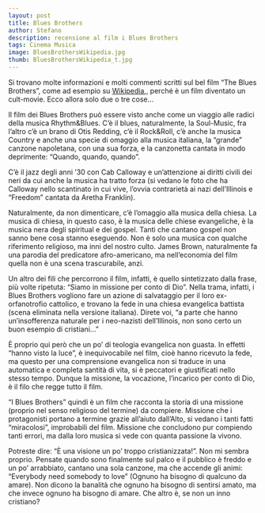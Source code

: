 ```yaml
---
layout: post
title: Blues Brothers
author: Stefano
description: recensione al film i Blues Brothers
tags: Cinema Musica
image: BluesBrothersWikipedia.jpg  
thumb: BluesBrothersWikipedia_t.jpg
---
```

Si trovano molte informazioni e molti commenti scritti sul bel film “The Blues Brothers”, come ad esempio su <a href="http://it.wikipedia.org/wiki/The_Blues_Brothers_%28film%29" title="The Blues Brothers su Wikipedia">Wikipedia</a>,, perché è un film diventato un cult-movie. Ecco allora solo due o tre cose…

Il film dei Blues Brothers può essere visto anche come un viaggio alle radici della musica Rhythm&Blues. C’è il blues, naturalmente, la Soul-Music, fra l’altro c’è un brano di Otis Redding, c’è il Rock&Roll, c’è anche la musica Country e anche una specie di omaggio alla musica italiana, la “grande” canzone napoletana, con una sua forza, e la canzonetta cantata in modo deprimente: “Quando, quando, quando”.

C’è il jazz degli anni ’30 con Cab Calloway e un’attenzione ai diritti civili dei neri da cui anche la musica ha tratto forza (si vedano le foto che ha Calloway nello scantinato in cui vive, l’ovvia contrarietà ai nazi dell’Illinois e “Freedom” cantata da Aretha Franklin).

Naturalmente, da non dimenticare, c’è l’omaggio alla musica della chiesa. La musica di chiesa, in questo caso, è la musica delle chiese evangeliche, è la musica nera degli spiritual e dei gospel. Tanti che cantano gospel non sanno bene cosa stanno eseguendo. Non è solo una musica con qualche riferimento religioso, ma inni del nostro culto. James Brown, naturalmente fa una parodia del predicatore afro-americano, ma nell’economia del film quella non è una scena trascurabile, anzi.

Un altro dei fili che percorrono il film, infatti, è quello sintetizzato dalla frase, più volte ripetuta: “Siamo in missione per conto di Dio”. Nella trama, infatti, i Blues Brothers vogliono fare un azione di salvataggio per il loro ex-orfanotrofio cattolico, e trovano la fede in una chiesa evangelica battista (scena eliminata nella versione italiana). Direte voi, “a parte che hanno un’insofferenza naturale per i neo-nazisti dell’Illinois, non sono certo un buon esempio di cristiani…”

È proprio qui però che un po’ di teologia evangelica non guasta. In effetti “hanno visto la luce”, è inequivocabile nel film, cioè hanno ricevuto la fede, ma questo per una comprensione evangelica non si traduce in una automatica e completa santità di vita, si è peccatori e giustificati nello stesso tempo. Dunque la missione, la vocazione, l’incarico per conto di Dio, è il filo che regge tutto il film.

“I Blues Brothers” quindi è un film che racconta la storia di una missione (proprio nel senso religioso del termine) da compiere. Missione che i protagonisti portano a termine grazie all’aiuto dall’Alto, si vedano i tanti fatti “miracolosi”, improbabili del film. Missione che concludono pur compiendo tanti errori, ma dalla loro musica si vede con quanta passione la vivono.

Potreste dire: “È una visione un po’ troppo cristianizzata!”. Non mi sembra proprio. Pensate quando sono finalmente sul palco e il pubblico è freddo e un po’ arrabbiato, cantano una sola canzone, ma che accende gli animi: “Everybody need somebody to love” (Ognuno ha bisogno di qualcuno da amare). Non dicono la banalità che ognuno ha bisogno di sentirsi amato, ma che invece ognuno ha bisogno di amare. Che altro è, se non un inno cristiano? 